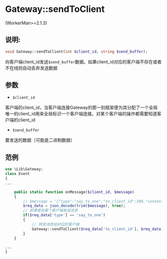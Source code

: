 # Gateway::sendToClient
(WorkerMan>=2.1.3)

## 说明:
```php
void Gateway::sendToClient(int $client_id, string $send_buffer);
```

向客户端client_id发送```$send_buffer```数据。如果client_id对应的客户端不存在或者不在线则自动丢弃发送数据

## 参数

* ```$client_id```

客户端的client_id，当客户端连接Gateway的那一刻框架便为其分配了一个全局唯一的client_id用来全局标识一个客户端连接。对某个客户端的操作都需要知道客户端的client_id

* ```$send_buffer```

要发送的数据（可能是二进制数据）

## 范例
```php
use \Lib\Gateway;
class Event
{
...

    public static function onMessage($client_id, $message)
    {
        // $message = '{"type":"say_to_one","to_client_id":100,"content":"hello"}'
        $req_data = json_decode(trim($message), true);
        // 如果是向某个客户端发送消息
        if($req_data['type'] == 'say_to_one')
        {
            // 转发消息给对应的客户端
            Gateway::sendToClient($req_data['to_client_id'], $req_data['content']);
        }
    }

...
}

```
